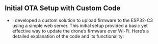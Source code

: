 ## Initial OTA Setup with Custom Code

- I developed a custom solution to upload firmware to the ESP32-C3 using a simple web server. This initial setup provided a basic yet effective way to update the drone’s firmware over Wi-Fi. Here’s a detailed explanation of the code and its functionality:
